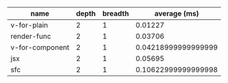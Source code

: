 | name            | depth | breadth | average (ms)        |
| --------------- | ----- | ------- | ------------------- |
| v-for-plain     | 2     | 1       | 0.01227             |
| render-func     | 2     | 1       | 0.03706             |
| v-for-component | 2     | 1       | 0.04218999999999999 |
| jsx             | 2     | 1       | 0.05695             |
| sfc             | 2     | 1       | 0.10622999999999998 |